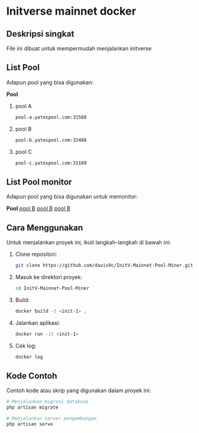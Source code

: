 # Initverse mainnet docker

## Deskripsi singkat

File ini dibuat untuk mempermudah menjalankan initverse

## List Pool

Adapun pool yang bisa digunakan:

**Pool**
1.  pool A
    ```sh
    pool-a.yatespool.com:31588
    ```
2.  pool B
    ```sh
    pool-b.yatespool.com:32488
    ```
3.  pool C
    ```sh
    pool-c.yatespool.com:31189
    ```

## List Pool monitor

Adapun pool yang bisa digunakan untuk memonitor:

**Pool**
    [pool B](https://a.yatespool.com/)
    [pool B](https://b.yatespool.com/)
    [pool B](https://c.yatespool.com/)

## Cara Menggunakan

Untuk menjalankan proyek ini, ikuti langkah-langkah di bawah ini:

1. Clone repositori:
    ```sh
    git clone https://github.com/davis9c/InitV-Mainnet-Pool-Miner.git
    ```

2. Masuk ke direktori proyek:
    ```sh
    cd InitV-Mainnet-Pool-Miner
    ```

3. Build:
    ```sh
    docker build -t <init-1> .
    ```

4. Jalankan aplikasi:
    ```sh
    docker run -it <init-1>
    ```

5.  Cek log:
    ```sh
    docker log
    ```

## Kode Contoh

Contoh kode atau skrip yang digunakan dalam proyek ini:

```sh
# Menjalankan migrasi database
php artisan migrate

# Menjalankan server pengembangan
php artisan serve
